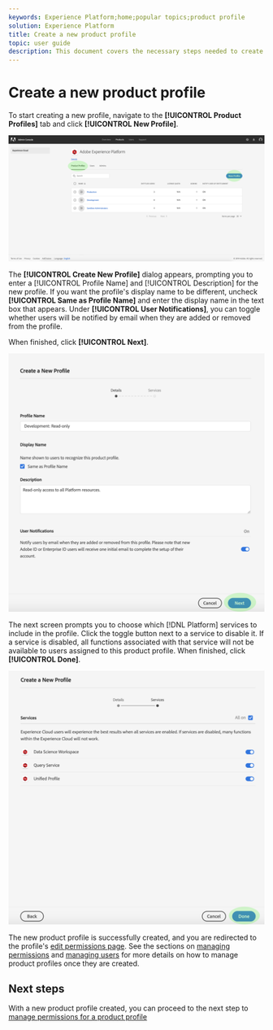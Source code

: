 ```yaml
---
keywords: Experience Platform;home;popular topics;product profile
solution: Experience Platform
title: Create a new product profile
topic: user guide
description: This document covers the necessary steps needed to create a new product profile in the Adobe Admin Console. To start creating a new profile, navigate to the Product Profiles tab and click New Profile.
---
```


# Create a new product profile

To start creating a new profile, navigate to the **[!UICONTROL Product Profiles]** tab and click **[!UICONTROL New Profile]**.

![new-profile-button](../images/new-profile-button.png)

The **[!UICONTROL Create New Profile]** dialog appears, prompting you to enter a [!UICONTROL Profile Name] and [!UICONTROL Description] for the new profile. If you want the profile's display name to be different, uncheck **[!UICONTROL Same as Profile Name]** and enter the display name in the text box that appears. Under **[!UICONTROL User Notifications]**, you can toggle whether users will be notified by email when they are added or removed from the profile.

When finished, click **[!UICONTROL Next]**.

![new-profile-details](../images/new-profile-details.png)

The next screen prompts you to choose which [!DNL Platform] services to include in the profile. Click the toggle button next to a service to disable it. If a service is disabled, all functions associated with that service will not be available to users assigned to this product profile. When finished, click **[!UICONTROL Done]**.

![new-profile-services](../images/new-profile-services.png)

The new product profile is successfully created, and you are redirected to the profile's [edit permissions page](#edit-permissions). See the sections on [managing permissions](#manage-permissions-for-a-product-profile) and [managing users](#manage-users-for-a-product-profile) for more details on how to manage product profiles once they are created.

## Next steps

With a new product profile created, you can proceed to the next step to [manage permissions for a product profile](permissions.md)